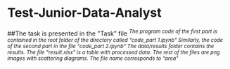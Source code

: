 # Test-Junior-Data-Analyst
##The task is presented in the "Task" file
<sup> *The program code of the first part is contained in the root folder of the directory called "code_part 1.ipynb"
Similarly, the code of the second part in the file "code_part 2.ipynb"
The data/results folder contains the results. The file "result.xlsx" is a table with processed data. The rest of the files are png images with scattering diagrams. The file name corresponds to "area"* </sup>